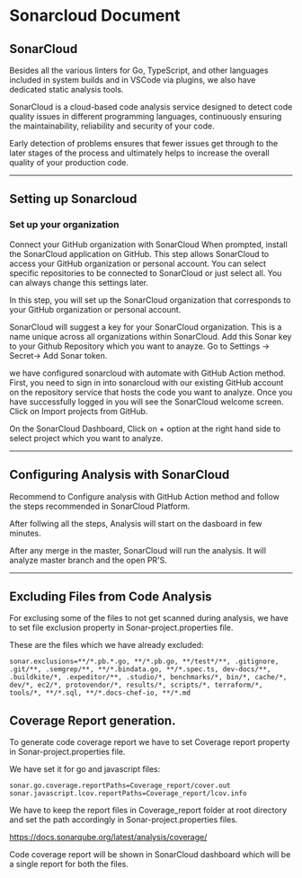 # Sonarcloud Document

## SonarCloud

Besides all the various linters for Go, TypeScript, and other languages included in system builds and in VSCode via plugins,
we also have dedicated static analysis tools.

SonarCloud is a cloud-based code analysis service designed to detect code quality issues in different programming languages, 
continuously ensuring the maintainability, reliability and security of your code.

Early detection of problems ensures that fewer issues get through to the later stages of the process and ultimately helps to increase the overall quality of your production code.

----
## Setting up Sonarcloud

### Set up your organization

Connect your GitHub organization with SonarCloud
When prompted, install the SonarCloud application on GitHub. This step allows SonarCloud to access your GitHub organization or personal account.
You can select specific repositories to be connected to SonarCloud or just select all. You can always change this settings later.

In this step, you will set up the SonarCloud organization that corresponds to your GitHub organization or personal account.

SonarCloud will suggest a key for your SonarCloud organization. This is a name unique across all organizations within SonarCloud. 
Add this Sonar key to your Github Repository which you want to anayze.
Go to Settings -> Secret-> Add Sonar token.

we have configured sonarcloud with automate with GitHub Action method.
First, you need to sign in into sonarcloud with our existing GitHub account on the repository service that hosts the code you want to analyze. 
Once you have successfully logged in you will see the SonarCloud welcome screen. Click on Import projects from GitHub.

On the SonarCloud Dashboard, Click on + option at the right hand side to select  project which you want to analyze.

----
## Configuring Analysis with SonarCloud
 
Recommend to Configure analysis with GitHub Action method and follow the steps recommended in SonarCloud Platform.
 
After follwing all the steps, Analysis will start on the dasboard in few minutes.

After any merge in the master, SonarCloud will run the analysis. It will analyze master branch and the open PR'S.
 
 ----
## Excluding Files from Code Analysis
 
For exclusing some of the files to not get scanned during analysis, we have to set file exclusion property in 
Sonar-project.properties file.

These are the files which we have already excluded:
 ```
 sonar.exclusions=**/*.pb.*.go, **/*.pb.go, **/test*/**, .gitignore, .git/**, .semgrep/**, **/*.bindata.go, **/*.spec.ts, dev-docs/**, .buildkite/*, .expeditor/**, .studio/*, benchmarks/*, bin/*, cache/*, dev/*, ec2/*, protovendor/*, results/*, scripts/*, terraform/*, tools/*, **/*.sql, **/*.docs-chef-io, **/*.md
```
 
## Coverage Report generation.
 
To generate code coverage report we have to set Coverage report property in  Sonar-project.properties file.
 
We have set it for go and javascript files:
``` 
sonar.go.coverage.reportPaths=Coverage_report/cover.out
sonar.javascript.lcov.reportPaths=Coverage_report/lcov.info
```

We have to keep the report files in Coverage_report folder at root directory and set the path accordingly in Sonar-project.properties files.

https://docs.sonarqube.org/latest/analysis/coverage/

 
Code coverage report will be shown in SonarCloud dashboard which will be a single report for both the files. 
  
  
 



